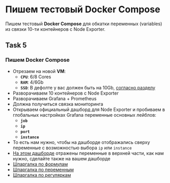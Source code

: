# Пишем тестовый Docker Compose

Пишем тестовый **Docker Compose** для обкатки переменных (variables) из связки 10-ти контейнеров c Node Exporter.

## Task 5

### Пишем **Docker Compose**
- Отрезаем на новой **VM**:
  - **`CPU`**: 6/8 Cores
  - **`RAM`**: 4/6Gb
  - **`SSD`**: В дефолте у вас должен быть на 10Gb, [согласно разделу](https://github.com/lamjob1993/linux-monitoring/tree/main/linux_install)
- Разворачиваем 10 контейнеров с Node Exporter
- Разворачиваем Grafana + Prometheus
- Должна получиться связка мониторинга
- Открываем официальный дашборд для Node Exporter и пробиваем в глобальных настройках Grafana переменные основных лейблов:
  - **`job`**
  - **`ip`**
  - **`port`**
  - **`instance`**
- То есть нам нужно, чтобы на дашборде отображались сверху переменные с возможностью выбора `ip` или `instance`
- [На этом дашборде](https://play.grafana.org/d/T512JVH7z/loki-nginx-service-mesh-json-version?orgId=1&from=now-6h&to=now&timezone=utc&var-datasource=ac4000ca-1959-45f5-aa45-2bd0898f7026&var-label_name=filename&var-label_value=%2Fvar%2Flog%2Fnginx%2Fjson_access.log&var-job=$__all&var-instance=$__all) отражены переменные в верхней части, как нам нужно, сделайте также на вашем дашборде
- [Шпаргалка по формулам](https://github.com/lamjob1993/docker-monitoring/blob/main/docker/%D0%A8%D0%BF%D0%B0%D1%80%D0%B3%D0%B0%D0%BB%D0%BA%D0%B0%20%D0%BF%D0%BE%20%D1%84%D0%BE%D1%80%D0%BC%D1%83%D0%BB%D0%B0%D0%BC.md)
- [Шпаргалка по переменным](https://github.com/lamjob1993/docker-monitoring/blob/main/docker/%D0%A8%D0%BF%D0%B0%D1%80%D0%B3%D0%B0%D0%BB%D0%BA%D0%B0%20%D0%BF%D0%BE%20%D0%BF%D0%B5%D1%80%D0%B5%D0%BC%D0%B5%D0%BD%D0%BD%D1%8B%D0%BC.md)
- [Шпаргалка по регуляркам](https://github.com/lamjob1993/docker-monitoring/blob/main/docker/%D0%A8%D0%BF%D0%B0%D1%80%D0%B3%D0%B0%D0%BB%D0%BA%D0%B0%20%D0%BF%D0%BE%20%D1%80%D0%B5%D0%B3%D1%83%D0%BB%D1%8F%D1%80%D0%BA%D0%B0%D0%BC.md)

